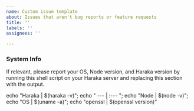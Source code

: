 ```yaml
---
name: Custom issue template
about: Issues that aren't bug reports or feature requests
title: ''
labels: ''
assignees: ''

---
```



### System Info

If relevant, please report your OS, Node version, and Haraka version by running this shell script on your Haraka server and replacing this section with the output.

echo "Haraka | $(haraka -v)"; echo " --- | :--- "; echo "Node | $(node -v)"; echo "OS | $(uname -a)"; echo "openssl | $(openssl version)"
